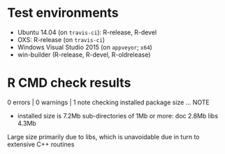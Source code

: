 # Test environments

* Ubuntu 14.04 (on `travis-ci`): R-release, R-devel
* OXS: R-release (on `travis-ci`)
* Windows Visual Studio 2015 (on `appveyor`; `x64`)
* win-builder (R-release, R-devel, R-oldrelease)

# R CMD check results

0 errors | 0 warnings | 1 note
checking installed package size ... NOTE
* installed size is  7.2Mb
    sub-directories of 1Mb or more:
        doc    2.8Mb
        libs   4.3Mb
            
Large size primarily due to libs, which is unavoidable due in turn to extensive
C++ routines
